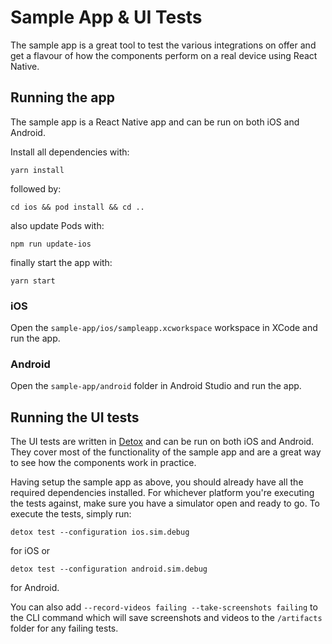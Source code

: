 # Sample App & UI Tests
The sample app is a great tool to test the various integrations on offer and get a flavour of how the components perform on a real device using React Native.

## Running the app
The sample app is a React Native app and can be run on both iOS and Android.

Install all dependencies with:
```
yarn install
```
followed by:
```
cd ios && pod install && cd ..
```
also update Pods with:
```
npm run update-ios
```
finally start the app with:
```
yarn start
```

### iOS
Open the `sample-app/ios/sampleapp.xcworkspace` workspace in XCode and run the app.

### Android
Open the `sample-app/android` folder in Android Studio and run the app.

## Running the UI tests
The UI tests are written in [Detox](https://wix.github.io/Detox/) and can be run on both iOS and Android. They cover most of the functionality of the sample app and are a great way to see how the components work in practice.

Having setup the sample app as above, you should already have all the required dependencies installed. For whichever platform you're executing the tests against, make sure you have a simulator open and ready to go. To execute the tests, simply run:

```
detox test --configuration ios.sim.debug
```
for iOS or 
```
detox test --configuration android.sim.debug
```
for Android.

You can also add `--record-videos failing --take-screenshots failing` to the CLI command which will save screenshots and videos to the `/artifacts` folder for any failing tests.
